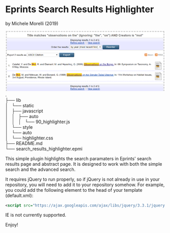 # Eprints Search Results Highlighter #
by Michele Morelli (2019)

![Eprints Search Results Highlighter](img/search_highlighter.png)
.  
├── lib  
│   └── static  
│       ├── javascript  
│       │   ├── auto  
│       │   │   └── 90_highlighter.js  
│       └── style  
│           └── auto  
│               └── highlighter.css  
├── README.md  
└── search_results_highlighter.epmi 


This simple plugin highlights the search paramaters in Eprints' search results page and abstract page. It is designed to work with both the simple search and the advanced search.

It requires jQuery to run properly, so if jQuery is not already in use in 
your repository, you will need to add it to your repository somehow. 
For example, you could add the following element to the head of your 
template (default.xml):

```xml
<script src="https://ajax.googleapis.com/ajax/libs/jquery/3.3.1/jquery.min.js"></script>
```
IE is not currently supported.


Enjoy!

